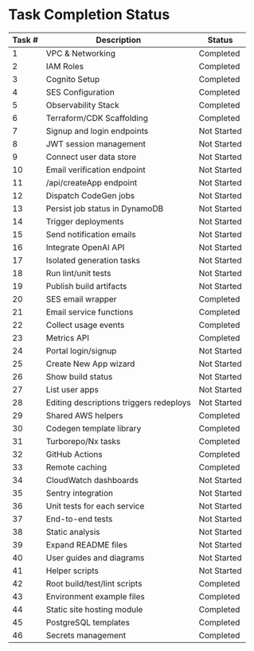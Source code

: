 # Task Completion Status

| Task # | Description | Status |
|-------|-------------|--------|
|1|VPC & Networking|Completed|
|2|IAM Roles|Completed|
|3|Cognito Setup|Completed|
|4|SES Configuration|Completed|
|5|Observability Stack|Completed|
|6|Terraform/CDK Scaffolding|Completed|
|7|Signup and login endpoints|Not Started|
|8|JWT session management|Not Started|
|9|Connect user data store|Not Started|
|10|Email verification endpoint|Not Started|
|11|/api/createApp endpoint|Not Started|
|12|Dispatch CodeGen jobs|Not Started|
|13|Persist job status in DynamoDB|Not Started|
|14|Trigger deployments|Not Started|
|15|Send notification emails|Not Started|
|16|Integrate OpenAI API|Not Started|
|17|Isolated generation tasks|Not Started|
|18|Run lint/unit tests|Not Started|
|19|Publish build artifacts|Not Started|
|20|SES email wrapper|Completed|
|21|Email service functions|Completed|
|22|Collect usage events|Completed|
|23|Metrics API|Completed|
|24|Portal login/signup|Not Started|
|25|Create New App wizard|Not Started|
|26|Show build status|Not Started|
|27|List user apps|Not Started|
|28|Editing descriptions triggers redeploys|Not Started|
|29|Shared AWS helpers|Completed|
|30|Codegen template library|Completed|
|31|Turborepo/Nx tasks|Completed|
|32|GitHub Actions|Completed|
|33|Remote caching|Completed|
|34|CloudWatch dashboards|Not Started|
|35|Sentry integration|Not Started|
|36|Unit tests for each service|Not Started|
|37|End-to-end tests|Not Started|
|38|Static analysis|Not Started|
|39|Expand README files|Not Started|
|40|User guides and diagrams|Not Started|
|41|Helper scripts|Not Started|
|42|Root build/test/lint scripts|Completed|
|43|Environment example files|Completed|
|44|Static site hosting module|Completed|
|45|PostgreSQL templates|Completed|
|46|Secrets management|Completed|

